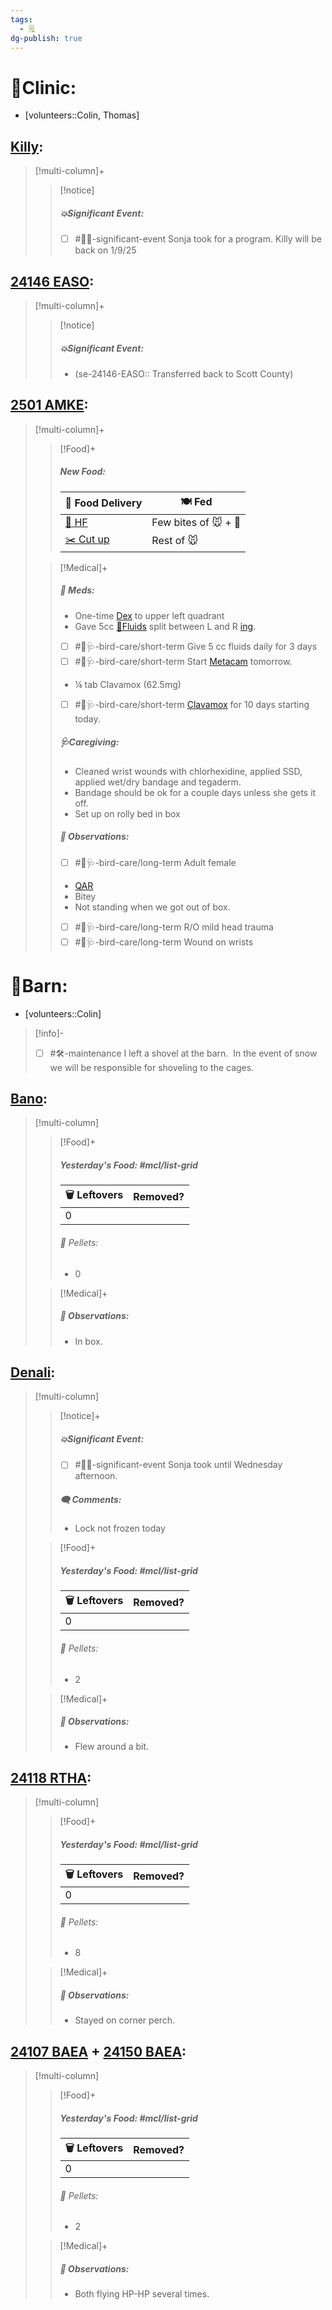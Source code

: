 ```yaml
---
tags:
  - 🗒️
dg-publish: true
---
```


# 🏥Clinic:
- [volunteers::Colin, Thomas]

## [Killy](../RARE%20Birds/Ed%20Birds/Killy.md):
> [!multi-column]+
>
>> [!notice]
>>##### 💥Significant Event:
>> - [ ] #🦅💥-significant-event Sonja took for a program. Killy will be back on 1/9/25
>>

## [24146 EASO](../RARE%20Birds/24146%20EASO.md):
> [!multi-column]+
>
>> [!notice]
>>##### 💥Significant Event:
>> - (se-24146-EASO:: Transferred back to Scott County)
>>

## [2501 AMKE](../RARE%20Birds/2501%20AMKE.md):
> [!multi-column]+
>
>> [!Food]+
>>##### New Food:
>> |🚚 Food Delivery| 🍽️ Fed|
>> |---|---|
>>|[🫱 HF](../Admin/Codes/Handfed.md)|Few bites of 🐭 + 💊|
>>|[✂️ Cut up](../Admin/Codes/Cut%20up.md)|Rest of 🐭|
>
>> [!Medical]+
>>##### 💊 Meds:
>> - One-time [Dex](../Admin/Codes/Medication/Dexamethasone.md) to upper left quadrant
>> - Gave 5cc [💉Fluids](../Admin/Codes/Medication/Fluids.md) split between L and R [ing](../Admin/Codes/inguinals.md).
>> 	- [ ] #🦅🩺-bird-care/short-term Give 5 cc fluids daily for 3 days
>> - [ ] #🦅🩺-bird-care/short-term Start [Metacam](../Admin/Codes/Medication/Metacam.md) tomorrow.
>> - ¼ tab Clavamox (62.5mg)
>> 	- [ ] #🦅🩺-bird-care/short-term [Clavamox](../Admin/Codes/Medication/Clavamox.md) for 10 days starting today.
>>
>>##### 🩺Caregiving:
>> - Cleaned wrist wounds with chlorhexidine, applied SSD, applied wet/dry bandage and tegaderm.
>> 	- Bandage should be ok for a couple days unless she gets it off.
>> - Set up on rolly bed in box
>>
>> ##### 🔭 Observations:
>> - [ ] #🦅🩺-bird-care/long-term Adult female
>> - [QAR](../Admin/Codes/Quiet-Alert-Responsive-(QAR).md)
>> - Bitey
>> - Not standing when we got out of box.
>> - [ ] #🦅🩺-bird-care/long-term R/O mild head trauma
>> - [ ] #🦅🩺-bird-care/long-term Wound on wrists

# 🏡Barn:
- [volunteers::Colin]

> [!info]-
> - [ ] #🛠️-maintenance I left a shovel at the barn.  In the event of snow we will be responsible for shoveling to the cages.

## [Bano](../RARE%20Birds/Ed%20Birds/Bano.md):
> [!multi-column]
>
>> [!Food]+
>> ##### Yesterday's Food: #mcl/list-grid
>> |🗑️ Leftovers| Removed?
>> |---|---|
>>|0|
>>
>>###### 💩 Pellets:
>>- 0
>
>> [!Medical]+
>> ##### 🔭 Observations:
>> - In box.

## [Denali](../RARE%20Birds/Ed%20Birds/Denali.md):
> [!multi-column]
>
>> [!notice]+
>> ##### 💥Significant Event:
>>- [ ] #🦅💥-significant-event Sonja took until Wednesday afternoon.
>>
>>##### 🗨️ Comments:
>>- Lock not frozen today
>>
>
>> [!Food]+
>> ##### Yesterday's Food: #mcl/list-grid
>> |🗑️ Leftovers| Removed?
>> |---|---|
>>|0|
>>
>>###### 💩 Pellets:
>>- 2
>
>> [!Medical]+
>> ##### 🔭 Observations:
>> - Flew around a bit.

## [24118 RTHA](../RARE%20Birds/24118%20RTHA.md):
> [!multi-column]
>
>> [!Food]+
>> ##### Yesterday's Food: #mcl/list-grid
>> |🗑️ Leftovers| Removed?
>> |---|---|
>>|0|
>>
>>###### 💩 Pellets:
>>- 8
>
>> [!Medical]+
>> ##### 🔭 Observations:
>> - Stayed on corner perch.

## [24107 BAEA](../RARE%20Birds/24107%20BAEA.md) + [24150 BAEA](../RARE%20Birds/24150%20BAEA.md):
> [!multi-column]
>
>> [!Food]+
>> ##### Yesterday's Food: #mcl/list-grid
>> |🗑️ Leftovers| Removed?
>> |---|---|
>>|0|
>>
>>###### 💩 Pellets:
>>- 2
>
>> [!Medical]+
>> ##### 🔭 Observations:
>> - Both flying HP-HP several times.

